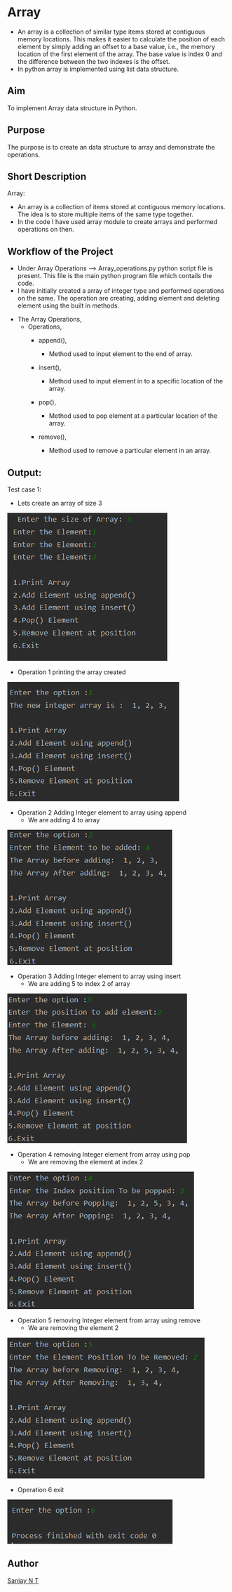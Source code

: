# Array
- An array is a collection of similar type items stored at contiguous memory locations.  This makes it easier to calculate the position of each element by simply adding an offset to a base value, i.e., the memory location of the first element of the array. The base value is index 0 and the difference between the two indexes is the offset. 
- In python array is implemented using list data structure.

## Aim
To implement Array data structure in Python.


## Purpose
The purpose is to create an data structure to array and demonstrate the operations.


## Short Description
Array:
- An array is a collection of items stored at contiguous memory locations. The idea is to store multiple items of the same type together.
- In the code I have used array module to create arrays and performed operations on then.


## Workflow of the Project
- Under Array Operations --> Array_operations.py python script file is present. This file is the main python program file which contails the code.
- I have initially created a array of integer type and performed operations on the same. The operation are creating, adding element and deleting element using the built in methods.

* The Array Operations,
    - Operations,
        - append(), 
            - Method used to input element to the end of array.
        - insert(), 
            - Method used to input element in to a specific location of the array.
        - pop(), 
            - Method used to pop element at a particular location of the array. 

        - remove(), 
            - Method used to remove a particular element in an array. 
         
 ## Output:
Test case 1:
- Lets create an array of size 3 
<img src="../Array Operations/Images/Output1_part1.png">

- Operation 1 printing the array created  
<img src="../Array Operations/Images/Output1_part2.png">

- Operation 2 Adding Integer element to array using append  
    - We are adding 4 to array
<img src="../Array Operations/Images/Output1_part3.png">

- Operation 3 Adding Integer element to array using insert
    - We are adding 5 to index 2 of array 
<img src="../Array Operations/Images/Output1_part4.png">

- Operation 4 removing Integer element from array using pop
    - We are removing the element at index 2
<img src="../Array Operations/Images/Output1_part5.png">

- Operation 5 removing Integer element from array using remove
    - We are removing the element 2
<img src="../Array Operations/Images/Output1_part6.png">

- Operation 6 exit
<img src="../Array Operations/Images/Output1_part7.png">

## Author
[Sanjay N T](https://github.com/sanjay-nt)

